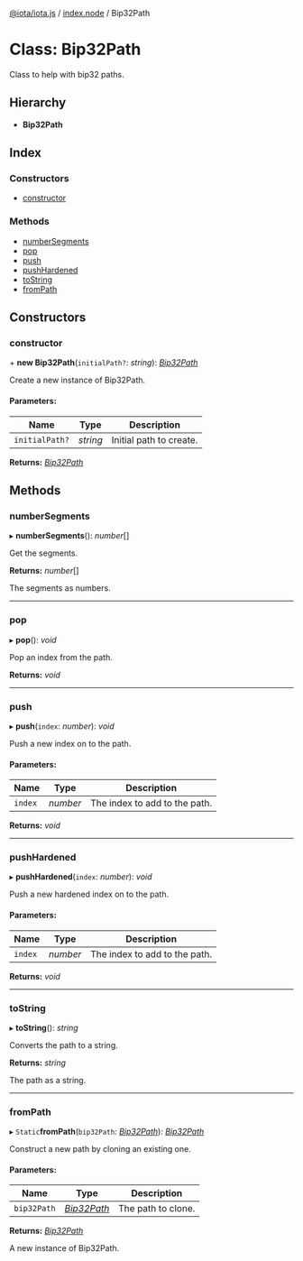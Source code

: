 [@iota/iota.js](../README.md) / [index.node](../modules/index_node.md) / Bip32Path

# Class: Bip32Path

Class to help with bip32 paths.

## Hierarchy

* **Bip32Path**

## Index

### Constructors

* [constructor](index_node.bip32path.md#constructor)

### Methods

* [numberSegments](index_node.bip32path.md#numbersegments)
* [pop](index_node.bip32path.md#pop)
* [push](index_node.bip32path.md#push)
* [pushHardened](index_node.bip32path.md#pushhardened)
* [toString](index_node.bip32path.md#tostring)
* [fromPath](index_node.bip32path.md#frompath)

## Constructors

### constructor

\+ **new Bip32Path**(`initialPath?`: *string*): [*Bip32Path*](crypto_bip32path.bip32path.md)

Create a new instance of Bip32Path.

#### Parameters:

Name | Type | Description |
------ | ------ | ------ |
`initialPath?` | *string* | Initial path to create.    |

**Returns:** [*Bip32Path*](crypto_bip32path.bip32path.md)

## Methods

### numberSegments

▸ **numberSegments**(): *number*[]

Get the segments.

**Returns:** *number*[]

The segments as numbers.

___

### pop

▸ **pop**(): *void*

Pop an index from the path.

**Returns:** *void*

___

### push

▸ **push**(`index`: *number*): *void*

Push a new index on to the path.

#### Parameters:

Name | Type | Description |
------ | ------ | ------ |
`index` | *number* | The index to add to the path.    |

**Returns:** *void*

___

### pushHardened

▸ **pushHardened**(`index`: *number*): *void*

Push a new hardened index on to the path.

#### Parameters:

Name | Type | Description |
------ | ------ | ------ |
`index` | *number* | The index to add to the path.    |

**Returns:** *void*

___

### toString

▸ **toString**(): *string*

Converts the path to a string.

**Returns:** *string*

The path as a string.

___

### fromPath

▸ `Static`**fromPath**(`bip32Path`: [*Bip32Path*](crypto_bip32path.bip32path.md)): [*Bip32Path*](crypto_bip32path.bip32path.md)

Construct a new path by cloning an existing one.

#### Parameters:

Name | Type | Description |
------ | ------ | ------ |
`bip32Path` | [*Bip32Path*](crypto_bip32path.bip32path.md) | The path to clone.   |

**Returns:** [*Bip32Path*](crypto_bip32path.bip32path.md)

A new instance of Bip32Path.
